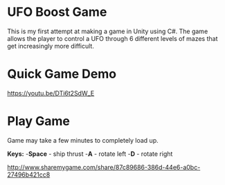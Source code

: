 # UFO Boost Game
This is my first attempt at making a game in Unity using C#. The game allows the
player to control a UFO through 6 different levels of mazes that get increasingly
more difficult. 

# Quick Game Demo
https://youtu.be/DTi6t2SdW_E

# Play Game
Game may take a few minutes to completely load up.

**Keys:**
-**Space** - ship thrust
-**A** - rotate left
-**D** - rotate right

http://www.sharemygame.com/share/87c89686-386d-44e6-a0bc-27496b421cc8
